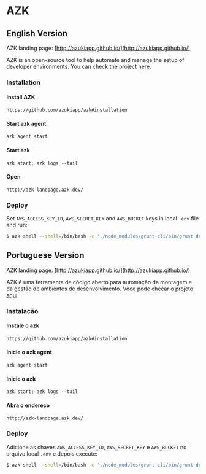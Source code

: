 # AZK

## English Version

AZK landing page: [http://azukiapp.github.io/](http://azukiapp.github.io/)

AZK is an open-source tool to help automate and manage the setup of developer environments. You can check the project [here](https://github.com/azukiapp/azk).

### Installation

#### Install AZK
	https://github.com/azukiapp/azk#installation
#### Start azk agent
	azk agent start
#### Start azk
    azk start; azk logs --tail
#### Open
    http://azk-landpage.azk.dev/

### Deploy
Set `AWS_ACCESS_KEY_ID`, `AWS_SECRET_KEY` and `AWS_BUCKET` keys in local `.env` file and run:

```bash
$ azk shell --shell=/bin/bash -c './node_modules/grunt-cli/bin/grunt deploy'
```

## Portuguese Version

AZK landing page: [http://azukiapp.github.io/](http://azukiapp.github.io/)

AZK é uma ferramenta de código aberto para automação da montagem e da gestão de ambientes de desenvolvimento. Você pode checar o projeto [aqui](https://github.com/azukiapp/azk).

### Instalação

#### Instale o azk
    https://github.com/azukiapp/azk#installation
#### Inicie o azk agent
    azk agent start
#### Inicie o azk
    azk start; azk logs --tail
#### Abra o endereço
    http://azk-landpage.azk.dev/

### Deploy

Adicione as chaves `AWS_ACCESS_KEY_ID`, `AWS_SECRET_KEY` e `AWS_BUCKET` no arquivo local `.env` e depois execute:

```bash
$ azk shell --shell=/bin/bash -c './node_modules/grunt-cli/bin/grunt deploy'
```